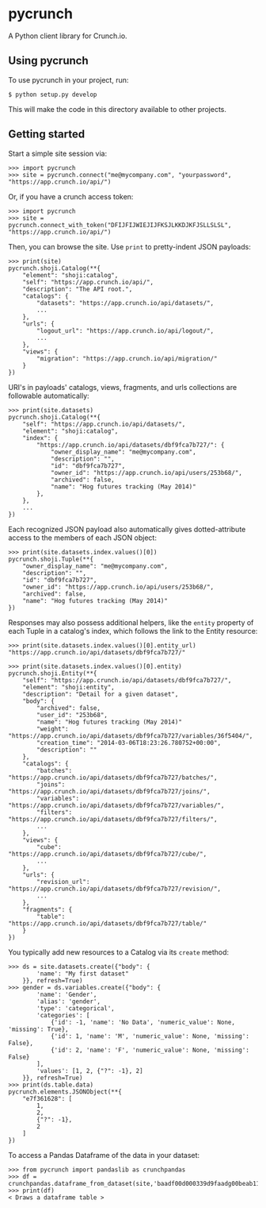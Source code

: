 pycrunch
========

A Python client library for Crunch.io.


Using pycrunch
--------------

To use pycrunch in your project, run:

    $ python setup.py develop

This will make the code in this directory available to other projects.

Getting started
---------------

Start a simple site session via:

    >>> import pycrunch
    >>> site = pycrunch.connect("me@mycompany.com", "yourpassword", "https://app.crunch.io/api/")

Or, if you have a crunch access token:

    >>> import pycrunch
    >>> site = pycrunch.connect_with_token("DFIJFIJWIEJIJFKSJLKKDJKFJSLLSLSL", "https://app.crunch.io/api/")

Then, you can browse the site. Use `print` to pretty-indent JSON payloads:

    >>> print(site)
    pycrunch.shoji.Catalog(**{
        "element": "shoji:catalog",
        "self": "https://app.crunch.io/api/",
        "description": "The API root.",
        "catalogs": {
            "datasets": "https://app.crunch.io/api/datasets/",
            ...
        },
        "urls": {
            "logout_url": "https://app.crunch.io/api/logout/",
            ...
        },
        "views": {
            "migration": "https://app.crunch.io/api/migration/"
        }
    })

URI's in payloads' catalogs, views, fragments, and urls collections
are followable automatically:

    >>> print(site.datasets)
    pycrunch.shoji.Catalog(**{
        "self": "https://app.crunch.io/api/datasets/",
        "element": "shoji:catalog",
        "index": {
            "https://app.crunch.io/api/datasets/dbf9fca7b727/": {
                "owner_display_name": "me@mycompany.com",
                "description": "",
                "id": "dbf9fca7b727",
                "owner_id": "https://app.crunch.io/api/users/253b68/",
                "archived": false,
                "name": "Hog futures tracking (May 2014)"
            },
        },
        ...
    })

Each recognized JSON payload also automatically gives dotted-attribute
access to the members of each JSON object:

    >>> print(site.datasets.index.values()[0])
    pycrunch.shoji.Tuple(**{
        "owner_display_name": "me@mycompany.com",
        "description": "",
        "id": "dbf9fca7b727",
        "owner_id": "https://app.crunch.io/api/users/253b68/",
        "archived": false,
        "name": "Hog futures tracking (May 2014)"
    })

Responses may also possess additional helpers, like the `entity` property of
each Tuple in a catalog's index, which follows the link to the Entity resource:

    >>> print(site.datasets.index.values()[0].entity_url)
    "https://app.crunch.io/api/datasets/dbf9fca7b727/"

    >>> print(site.datasets.index.values()[0].entity)
    pycrunch.shoji.Entity(**{
        "self": "https://app.crunch.io/api/datasets/dbf9fca7b727/",
        "element": "shoji:entity",
        "description": "Detail for a given dataset",
        "body": {
            "archived": false,
            "user_id": "253b68",
            "name": "Hog futures tracking (May 2014)"
            "weight": "https://app.crunch.io/api/datasets/dbf9fca7b727/variables/36f5404/",
            "creation_time": "2014-03-06T18:23:26.780752+00:00",
            "description": ""
        },
        "catalogs": {
            "batches": "https://app.crunch.io/api/datasets/dbf9fca7b727/batches/",
            "joins": "https://app.crunch.io/api/datasets/dbf9fca7b727/joins/",
            "variables": "https://app.crunch.io/api/datasets/dbf9fca7b727/variables/",
            "filters": "https://app.crunch.io/api/datasets/dbf9fca7b727/filters/",
            ...
        },
        "views": {
            "cube": "https://app.crunch.io/api/datasets/dbf9fca7b727/cube/",
            ...
        },
        "urls": {
            "revision_url": "https://app.crunch.io/api/datasets/dbf9fca7b727/revision/",
            ...
        },
        "fragments": {
            "table": "https://app.crunch.io/api/datasets/dbf9fca7b727/table/"
        }
    })

You typically add new resources to a Catalog via its `create` method:

    >>> ds = site.datasets.create({"body": {
            'name': "My first dataset"
        }}, refresh=True)
    >>> gender = ds.variables.create({"body": {
            'name': 'Gender',
            'alias': 'gender',
            'type': 'categorical',
            'categories': [
                {'id': -1, 'name': 'No Data', 'numeric_value': None, 'missing': True},
                {'id': 1, 'name': 'M', 'numeric_value': None, 'missing': False},
                {'id': 2, 'name': 'F', 'numeric_value': None, 'missing': False}
            ],
            'values': [1, 2, {"?": -1}, 2]
        }}, refresh=True)
    >>> print(ds.table.data)
    pycrunch.elements.JSONObject(**{
        "e7f361628": [
            1,
            2,
            {"?": -1},
            2
        ]
    })

To access a Pandas Dataframe of the data in your dataset:

    >>> from pycrunch import pandaslib as crunchpandas
    >>> df = crunchpandas.dataframe_from_dataset(site,'baadf00d000339d9faadg00beab11e')
    >>> print(df)
    < Draws a dataframe table >

